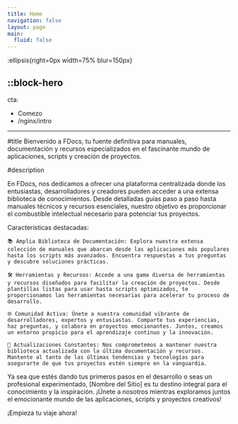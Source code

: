 ```yaml
---
title: Home
navigation: false
layout: page
main:
  fluid: false
---
```


:ellipsis{right=0px width=75% blur=150px}

::block-hero
---
cta:
  - Comezo
  - /nginx/intro

---

#title
Bienvenido a FDocs, tu fuente definitiva para manuales, documentación y recursos especializados en el fascinante mundo de aplicaciones, scripts y creación de proyectos.


#description

En FDocs, nos dedicamos a ofrecer una plataforma centralizada donde los entusiastas, desarrolladores y creadores pueden acceder a una extensa biblioteca de conocimientos. Desde detalladas guías paso a paso hasta manuales técnicos y recursos esenciales, nuestro objetivo es proporcionar el combustible intelectual necesario para potenciar tus proyectos.

Características destacadas:

    📚 Amplia Biblioteca de Documentación: Explora nuestra extensa colección de manuales que abarcan desde las aplicaciones más populares hasta los scripts más avanzados. Encuentra respuestas a tus preguntas y descubre soluciones prácticas.

    🛠️ Herramientas y Recursos: Accede a una gama diversa de herramientas y recursos diseñados para facilitar la creación de proyectos. Desde plantillas listas para usar hasta scripts optimizados, te proporcionamos las herramientas necesarias para acelerar tu proceso de desarrollo.

    🌐 Comunidad Activa: Únete a nuestra comunidad vibrante de desarrolladores, expertos y entusiastas. Comparte tus experiencias, haz preguntas, y colabora en proyectos emocionantes. Juntos, creamos un entorno propicio para el aprendizaje continuo y la innovación.

    🚀 Actualizaciones Constantes: Nos comprometemos a mantener nuestra biblioteca actualizada con la última documentación y recursos. Mantente al tanto de las últimas tendencias y tecnologías para asegurarte de que tus proyectos estén siempre en la vanguardia.

Ya sea que estés dando tus primeros pasos en el desarrollo o seas un profesional experimentado, [Nombre del Sitio] es tu destino integral para el conocimiento y la inspiración. ¡Únete a nosotros mientras exploramos juntos el emocionante mundo de las aplicaciones, scripts y proyectos creativos!

¡Empieza tu viaje ahora!


